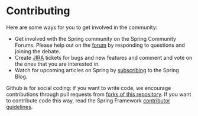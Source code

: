 # Contributing

Here are some ways for you to get involved in the community:

* Get involved with the Spring community on the Spring Community Forums.  Please help out on the [forum](http://forum.spring.io/forum/spring-projects/data/hadoop) by responding to questions and joining the debate.
* Create [JIRA](https://jira.spring.io/browse/SHDP) tickets for bugs and new features and comment and vote on the ones that you are interested in.  
* Watch for upcoming articles on Spring by [subscribing](http://spring.io/blog.atom) to the Spring Blog.

Github is for social coding: if you want to write code, we encourage contributions through pull requests from [forks of this repository](http://help.github.com/forking/). If you want to contribute code this way, read the Spring Framework [contributor guidelines](https://github.com/spring-projects/spring-framework/blob/master/CONTRIBUTING.md).
